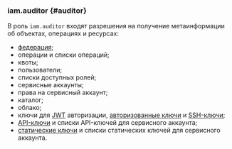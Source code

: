 ### iam.auditor {#auditor}

В роль `iam.auditor` входят разрешения на получение метаинформации об объектах, операциях и ресурсах:

* [федерация](../iam/concepts/federations.md);
* операции и списки операций;
* квоты;
* пользователи;
* списки доступных ролей;
* сервисные аккаунты;
* права на сервисный аккаунт;
* каталог;
* облако;
* ключи для [JWT](../iam/operations/iam-token/create-for-sa.md#via-jwt) авторизации, [авторизованные ключи](../iam/concepts/authorization/key.md) и [SSH-ключи](../glossary/ssh-keygen.md);
* [API-ключи](../iam/concepts/authorization/api-key.md) и списки API-ключей для сервисного аккаунта;
* [статические ключи](../iam/concepts/authorization/access-key.md) и списки статических ключей для сервисного аккаунта.



